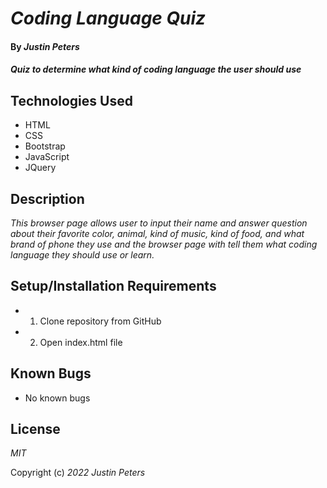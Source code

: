# _Coding Language Quiz_

#### By _**Justin Peters**_

#### _Quiz to determine what kind of coding language the user should use_

## Technologies Used

* HTML
* CSS
* Bootstrap
* JavaScript
* JQuery

## Description

_This browser page allows user to input their name and answer question about their favorite color, animal, kind of music, kind of food, and what brand of phone they use and the browser page with tell them what coding language they should use or learn._


## Setup/Installation Requirements

* 1. Clone repository from GitHub
* 2. Open index.html file

## Known Bugs

* No known bugs

## License

_MIT_

Copyright (c) _2022_ _Justin Peters_